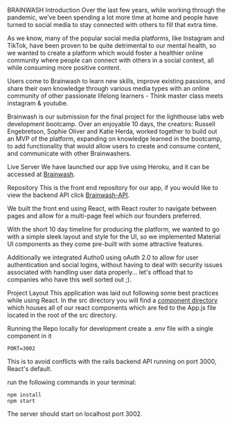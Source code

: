 BRAINWASH
Introduction
Over the last few years, while working through the pandemic, we’ve been spending a lot more time at home and people have turned to social media to stay connected with others to fill that extra time.

As we know, many of the popular social media platforms, like Instagram and TikTok, have been proven to be quite detrimental to our mental health, so we wanted to create a platform which would foster a healthier online community where people can connect with others in a social context, all while consuming more positive content.

Users come to Brainwash to learn new skills, improve existing passions, and share their own knowledge through various media types with an online community of other passionate lifelong learners - Think master class meets instagram & youtube.

Brainwash is our submission for the final project for the lighthouse labs web development bootcamp. Over an enjoyable 10 days, the creators: Russell Engebretson, Sophie Oliver and Katie Herda, worked together to build out an MVP of the platform, expanding on knowledge learned in the bootcamp, to add functionality that would allow users to create and consume content, and communicate with other Brainwashers.

Live Server
We have launched our app live using Heroku, and it can be accessed at [Brainwash](https://brainwash-ify-ology.herokuapp.com/).

Repository
This is the front end repository for our app, if you would like to view the backend API click [Brainwash-API](https://github.com/KatieHerda/brainwash-api).
 

We built the front end using React, with React router to navigate between pages and allow for a multi-page feel which our founders preferred.

With the short 10 day timeline for producing the platform, we wanted to go with a simple sleek layout and style for the UI, so we implemented Material UI components as they come pre-built with some attractive features.

Additionally we integrated Autho0 using oAuth 2.0 to allow for user authentication and social logins, without having to deal with security issues associated with handling user data properly... let's offload that to companies who have this well sorted out ;).

Project Layout
This application was laid out following some best practices while using React. In the src directory you will find a [component directory](https://github.com/KatieHerda/brainwash/tree/main/src/components) which houses all of our react components which are fed to the App.js file located in the root of the src directory.

Running the Repo locally for development
create a .env file with a single component in it

```
PORT=3002
```

This is to avoid conflicts with the rails backend API running on port 3000, React's default.

run the following commands in your terminal:
```
npm install
npm start
```
The server should start on localhost port 3002.